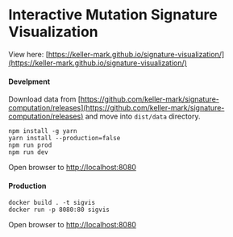 # Interactive Mutation Signature Visualization
View here: [https://keller-mark.github.io/signature-visualization/](https://keller-mark.github.io/signature-visualization/)

#### Develpment
Download data from [https://github.com/keller-mark/signature-computation/releases](https://github.com/keller-mark/signature-computation/releases) and move into `dist/data` directory.
```
npm install -g yarn
yarn install --production=false
npm run prod
npm run dev
```
Open browser to [http://localhost:8080](http://localhost:8080)


#### Production
```
docker build . -t sigvis
docker run -p 8080:80 sigvis
```
Open browser to [http://localhost:8080](http://localhost:8080)
